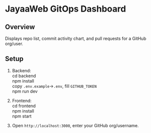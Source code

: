# JayaaWeb GitOps Dashboard

## Overview
Displays repo list, commit activity chart, and pull requests for a GitHub org/user.

## Setup
1. Backend:  
   cd backend  
   npm install  
   copy `.env.example`→`.env`, fill `GITHUB_TOKEN`  
   npm run dev  

2. Frontend:  
   cd frontend  
   npm install  
   npm start  

3. Open `http://localhost:3000`, enter your GitHub org/username.